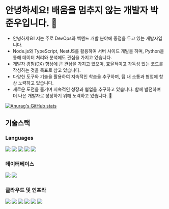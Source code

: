 # 안녕하세요! 배움을 멈추지 않는 개발자 박준우입니다.  👋

- 안녕하세요! 저는 주로 DevOps와 백엔드 개발 분야에 중점을 두고 있는 개발자입니다. 
- Node.js와 TypeScript, NestJS를 활용하여 서버 사이드 개발을 하며, Python을 통해 데이터 처리와 분석에도 관심을 가지고 있습니다.
- 개발자 경험(DX) 향상에 큰 관심을 가지고 있으며, 효율적이고 가독성 있는 코드를 작성하는 것을 목표로 삼고 있습니다. 
-  다양한 도구와 기술을 활용하여 지속적인 학습을 추구하며, 팀 내 소통과 협업에 항상 노력하고 있습니다.
- 새로운 도전을 즐기며 지속적인 성장과 협업을 추구하고 있습니다. 함께 발전하며 더 나은 개발자로 성장하기 위해 노력하고 있습니다. 🚀


[![Anurag's GitHub stats](https://github-readme-stats.vercel.app/api?username=Wanderer94&theme=tokyonight)](https://github.com/anuraghazra/github-readme-stats)

## 기술스택
### Languages
<p>
  <img src="https://img.shields.io/badge/javascript-F7DF1E?style=flat-square&logo=javascript&logoColor=white"/>
  <img src="https://img.shields.io/badge/nodedotjs-339933?style=flat-square&logo=nodedotjs&logoColor=white"/>
  <img src="https://img.shields.io/badge/typescript-3178C6?style=flat-square&logo=typescript&logoColor=white"/>
  <img src="https://img.shields.io/badge/nestjs-E0234E?style=flat-square&logo=nestjs&logoColor=white"/>
  <img src="https://img.shields.io/badge/python-3776AB?style=flat-square&logo=python&logoColor=white"/>
</p>

### 데이터베이스
<p>
  <img src="https://img.shields.io/badge/mysql-4479A1?style=flat-square&logo=mysql&logoColor=white"/>
  <img src="https://img.shields.io/badge/postgresql-4169E1?style=flat-square&logo=postgresql&logoColor=white"/>
</p>

### 클라우드 및 인프라
<p>
  <img src="https://img.shields.io/badge/amazonaws-232F3E?style=flat-square&logo=amazonaws&logoColor=white"/>
  <img src="https://img.shields.io/badge/amazonrds-527FFF?style=flat-square&logo=amazonrds&logoColor=white"/>
  <img src="https://img.shields.io/badge/amazonecs-FF9900?style=flat-square&logo=amazonecs&logoColor=white"/>
  <img src="https://img.shields.io/badge/docker-2496ED?style=flat-square&logo=docker&logoColor=white"/>
  <img src="https://img.shields.io/badge/kubernetes-326CE5?style=flat-square&logo=kubernetes&logoColor=white"/>
  <img src="https://img.shields.io/badge/githubactions-2088FF?style=flat-square&logo=githubactions&logoColor=white"/>
</p>




